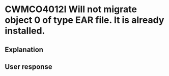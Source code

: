 # CWMCO4012I Will not migrate object 0 of type EAR file. It is already installed.

## Explanation

## User response
